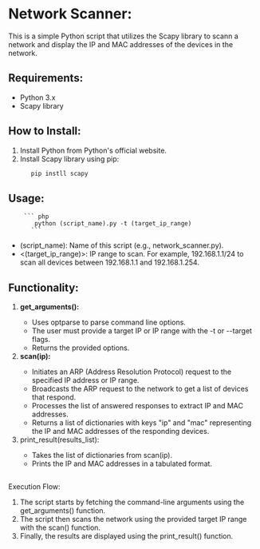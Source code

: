 <h1>Network Scanner:</h1>
<p>This is a simple Python script that utilizes the Scapy library to scann a network and display the IP and MAC addresses of the devices in the network.</p>
<h2>Requirements: </h2>
<ul>
  <li> Python 3.x </li>
  <li>Scapy library</li>
</ul>

<h2> How to Install: </h2>
<ol>
  <li> Install Python from Python's official website. </li>
  <li> Install Scapy library using pip: </li>
  
   ``` bash
      pip instll scapy
   ```
  
</ol>

<h2>Usage:</h2>
   <ul>
    
     ``` php
        python (script_name).py -t (target_ip_range) 
       ```
      
    
  </ul>
<ul>
  <li> (script_name): Name of this script (e.g., network_scanner.py). </li>
  <li><(target_ip_range)>: IP range to scan. For example, 192.168.1.1/24 to scan all devices between 192.168.1.1 and 192.168.1.254.</li>
</ul>
    
<h2>Functionality: </h2>
<ol>
    <li><b>get_arguments():</b> </li>
      <ul>
        <li>Uses optparse to parse command line options. </li>
        <li>The user must provide a target IP or IP range with the -t or --target flags.</li>
        <li>Returns the provided options.</li>
      </ul>
    <li><b>scan(ip):</b></li>
      <ul>
        <li>Initiates an ARP (Address Resolution Protocol) request to the specified IP address or IP range.</li>
        <li>Broadcasts the ARP request to the network to get a list of devices that respond.</li>
        <li>Processes the list of answered responses to extract IP and MAC addresses.</li>
        <li>Returns a list of dictionaries with keys "ip" and "mac" representing the IP and MAC addresses of the responding devices.</li>
      </ul>
    <li>print_result(results_list):</li>    
      <ul>
          <li>Takes the list of dictionaries from scan(ip).</li>
          <li>Prints the IP and MAC addresses in a tabulated format.</li>
      </ul>  
    
</ol>

<h2></h2>Execution Flow:</h2>
<ol>
  <li>The script starts by fetching the command-line arguments using the get_arguments() function.</li>
  <li>The script then scans the network using the provided target IP range with the scan() function.</li>
  <li>Finally, the results are displayed using the print_result() function. </li>
</ol>

